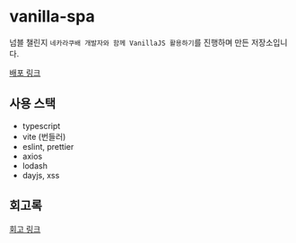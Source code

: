 # vanilla-spa

넘블 챌린지 `네카라쿠배 개발자와 함께 VanillaJS 활용하기`를 진행하며 만든 저장소입니다.

[배포 링크](https://hpny2023.netlify.app/)

## 사용 스택

- typescript
- vite (번들러)
- eslint, prettier
- axios
- lodash
- dayjs, xss

## 회고록

[회고 링크](https://velog.io/@jadedcandy/%EB%84%98%EB%B8%94-%EC%B1%8C%EB%A6%B0%EC%A7%80-%EC%8B%A0%EB%85%84-%EB%A9%94%EC%8B%9C%EC%A7%80-%EC%A3%BC%EA%B3%A0%EB%B0%9B%EA%B8%B0-%ED%9A%8C%EA%B3%A0#vanillajs-spa-%EC%A0%9C%EC%9E%91-%ED%94%84%EB%A1%9C%EC%A0%9D%ED%8A%B8)
